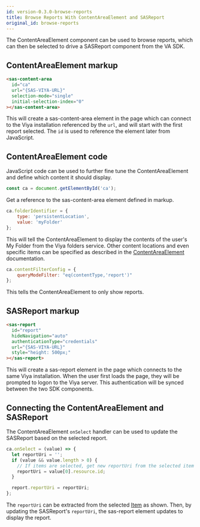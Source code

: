 ```yaml
---
id: version-0.3.0-browse-reports
title: Browse Reports With ContentAreaElement and SASReport
original_id: browse-reports
---
```


The ContentAreaElement component can be used to browse reports, which can then be selected to drive a SASReport component from the VA SDK.

## ContentAreaElement markup

```html
<sas-content-area
  id="ca"
  url="{SAS-VIYA-URL}"
  selection-mode="single"
  initial-selection-index="0"
></sas-content-area>
```

This will create a sas-content-area element in the page which can connect to the Viya installation referenced by the `url`, and will start with the first report selected. The `id` is used to reference the element later from JavaScript.

## ContentAreaElement code

JavaScript code can be used to further fine tune the ContentAreaElement and define which content it should display.

```javascript
const ca = document.getElementById('ca');
```

Get a reference to the sas-content-area element defined in markup.

```javascript
ca.folderIdentifier = {
    type: 'persistentLocation',
    value: 'myFolder'
};
```

This will tell the ContentAreaElement to display the contents of the user's My Folder from the Viya folders service. Other content locations and even specific items can be specified as described in the [ContentAreaElement](../api/ContentAreaElement.md) documentation.

```javascript
ca.contentFilterConfig = {
    queryModeFilter: "eq(contentType,'report')"
};
```

This tells the ContentAreaElement to only show reports.

## SASReport markup

```html
<sas-report
  id="report"
  hideNavigation="auto"
  authenticationType="credentials"
  url="{SAS-VIYA-URL}"
  style="height: 500px;"
></sas-report>
```

This will create a sas-report element in the page which connects to the same Viya installation. When the user first loads the page, they will be prompted to logon to the Viya server. This authentication will be synced between the two SDK components.

## Connecting the ContentAreaElement and SASReport

The ContentAreaElement `onSelect` handler can be used to update the SASReport based on the selected report.

```javascript
ca.onSelect = (value) => {
  let reportUri = '';
  if (value && value.length > 0) {
    // If items are selected, get new reportUri from the selected item
    reportUri = value[0].resource.id;
  }

  report.reportUri = reportUri;
};
```

The `reportUri` can be extracted from the selected [Item](../api/Item.md) as shown. Then, by updating the SASReport's `reportUri`, the sas-report element updates to display the report.